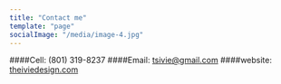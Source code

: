 ```yaml
---
title: "Contact me"
template: "page"
socialImage: "/media/image-4.jpg"
---
```


####Cell: (801) 319-8237
####Email: tsivie@gmail.com
####website: [theiviedesign.com](http://theiviedesign.com/)